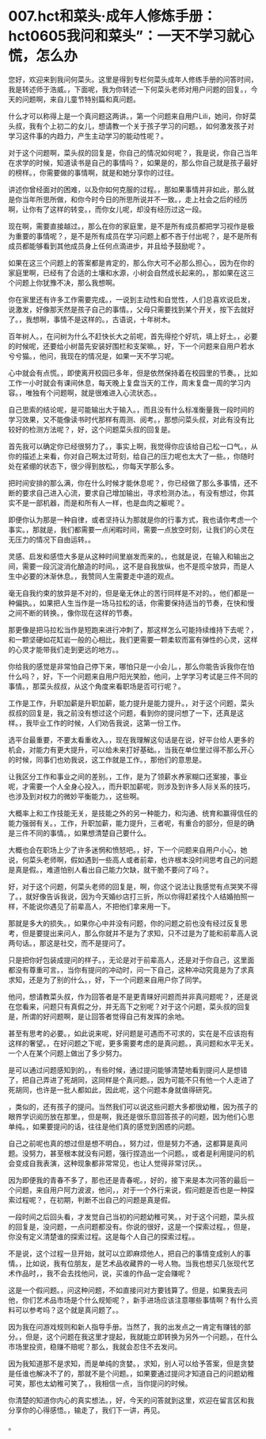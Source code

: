 # 007.hct和菜头·成年人修炼手册：hct0605我问和菜头”：一天不学习就心慌，怎么办 

您好，欢迎来到我问何菜头。这里是得到专栏何菜头成年人修练手册的问答时间，我是转述师于浩威。，下面呢，我为你转述一下何菜头老师对用户问题的回复。，今天的问题啊，来自儿童节特别篇和真问题。

什么才可以称得上是一个真问题这两讲。，第一个问题来自用户Lili，她问，你好菜头叔，我有个上初二的女儿，想请教一个关于孩子学习的问题。，如何激发孩子对学习这件事的内趋力，产生主动学习的能动性呢？。

对于这个问题啊，菜头叔的回复是，你自己的情况如何呢？，我是说，你自己当年在求学的时候，知道读书是自己的事情吗？，如果是的，那么你自己就是孩子最好的榜样。，你需要做的事情啊，就是和她分享你的过往。

讲述你曾经面对的困难，以及你如何克服的过程。，那如果事情并非如此，那么就是你当年所思所做，和你今时今日的所思所说并不一致。，走上社会之后的经历啊，让你有了这样的转变。，而你女儿呢，却没有经历过这一段。

现在啊，需要直接越过。，那么在你的家庭里，是不是所有成员都把学习视作是极为重要的事情呢？，是不是所有成员在学习问题上都不吝于付出呢？，是不是所有成员都能够看到其他成员身上任何点滴进步，并且给予鼓励呢？。

如果在这三个问题上的答案都是肯定的，那么你大可不必那么担心。，因为在你的家庭里啊，已经有了合适的土壤和水源，小树会自然成长起来的。，那如果在这三个问题上你犹豫不决，那么我想啊。

你在家里还有许多工作需要完成。，一说到主动性和自觉性，人们总喜欢说启发，说激发，好像那天然是孩子自己的事情。，父母只需要找到某个开关，按下去就好了。，我想啊，事情不是这样的。，古语说，十年树木。

百年树人。，在问树为什么不赶快长大之前呢，首先得挖个好坑，填上好土。，必要的时候呢，还要给小树苗先安装好围栏和支架嘛。，好，下一个问题来自用户若水兮兮猫。，他问，我现在的情况是，如果一天不学习呢。

心中就会有点慌。，即使离开校园已多年，但是依然保持着在校园里的节奏。，比如工作一小时就会有课间休息，每天晚上复盘当天的工作，周末复盘一周的学习内容。，唯独有个问题啊，就是很难进入心流状态。。

自己思索的结论呢，是可能输出大于输入。，而且没有什么标准衡量我一段时间的学习效果，又不能像读书时代那样有周测、阅考。，那想问菜头叔，对此有没有比较好的检测方法呢？，好，这个问题菜头叔的回复是。

首先我可以确定你已经很努力了。，事实上啊，我觉得你应该给自己松一口气。，从你的描述上来看，你对自己啊太过苛刻，给自己的压力呢也太大了一些。，你随时处在紧绷的状态下，很少得到放松。，你每天学那么多。

把时间安排的那么满，你在什么时候才能休息呢？，你已经做了那么多事情，还不断的要求自己进入心流，要求自己增加输出，寻求检测办法。，有没有想过，你其实不是一部机器，而是和所有人一样，也是血肉之躯呢？。

即便你认为那是一种自律，或者坚持认为那就是你的行事方式，我也请你考虑一个事实。，那就是，我们都需要一点闲暇时间，需要一点放空时刻，让我们的心灵在无压力的情况下自由运转。。

灵感、启发和感悟大多是从这种时间里崩发而来的。，也就是说，在输入和输出之间，需要一段沉淀消化酿造的时间。，这不是自我放纵，也不是揽伞放异，而是人生中必要的沐渐休息。，我赞同人生需要走中道的观点。

毫无自我约束的放异是不对的，但是毫无休止的苦行同样是不对的。，他们都是一种偏执。，如果把人生当作是一场马拉松的话，你需要保持适当的节奏，在快和慢之间不断的转换。，像你现在这样的节奏。

那更像是把马拉松当作是短跑来进行冲刺了，那这样怎么可能持续维持下去呢？，和一颗坚硬如花缸岩一般的心相比，我们更需要一颗柔软而富有弹性的心灵，这样的心灵才能带我们走到更远的地方。。

你给我的感觉是非常怕自己停下来，哪怕只是一小会儿。，那么你能告诉我你在怕什么吗？，好，下一个问题来自用户阳光笑脸，他问，上学学习考试是三件不同的事情。，那菜头叔叔，从这个角度来看职场是否可行呢？。

工作是工作，升职加薪是升职加薪，能力提升是能力提升。，对于这个问题，菜头叔叔的回复是，我之前没有想过这个问题，看到你的提问想了一下，还真是这样。，我毕业工作的时候，人们劝告我说，这第一份工作。

选平台最重要，不要太看重收入。，现在我理解这句话是在说，好平台给人更多的机会，对能力有更大提升，可以给未来打好基础。，当我在单位里过得不那么开心的时候，同事们也劝我说，这工作就是工作。，那他们的意思是。

让我区分工作和事业之间的差别。，工作，是为了领薪水养家糊口还案接，事业呢，才需要一个人全身心投入。，而升职加薪呢，则涉及到许多人际关系的技巧，也涉及到对权力的微妙平衡能力。，这些啊。

大概率上和工作技能无关，是技能之外的另一种能力，和沟通、统育和赢得信任的能力强弱有关。，工作，升职加薪，能力提升，三者呢，有重合的部分，但是的确是三件不同的事情。，如果想清楚自己要什么。

大概也会在职场上少了许多迷惘和愤怒吧。，好，下一个问题来自用户小心，她说，何菜头老师啊，假如遇到一些高人或者前辈，也许根本没时间思考自己的问题是真是假。，难道怕别人看出自己能力欠缺，就干脆不要问了吗？。

好，对于这个问题，何菜头老师的回复是，啊，你这个说法让我感觉有点哭笑不得了。，就好像告诉我说，因为今天婚纱店打三折，所以你得赶紧找个人结婚拍照一样，不能说你遇见了前辈高人，不把他们拿来用一下。

那就是多大的损失。，如果你心中并没有问题，你的问题之前也没有经过反复思考，但是要提出来问人，那么你就并不是为了求知，只不过是为了能和前辈高人说两句话。，那这是社交，而不是提问了。

只是把你好包装成提问的样子。，无论是对于前辈高人，还是对于你自己，这里面都没有尊重可言。，当你有提问的冲动时，问一下自己，这种冲动究竟是为了求真求知，还是为了别的什么。，好，下一个问题来自用户你了同学。

他问，想请教菜头叔，作为回答者是不是更青睐好问题而并非真问题呢？，还是说在您看来，问题只有真假之分，并无高下之别呢？对于这个问题，菜头叔的回复是，所谓的好问题啊，是让回答者觉得自己有发挥的余地。

甚至有思考的必要。，如此说来呢，好问题是可遇而不可求的，实在是不应该抱有这样的奢望。，在好问题之下呢，更多需要考虑的是真问题。，真问题和水平无关。一个人在某个问题上做出了多少努力。

是可以通过问题感知到的。，有些时候，通过提问能够清楚地看到提问人是想错了，把自己弄进了死胡同，这同样是个真问题。，因为可能不只有他一个人走进了死胡同，也许是一批人都如此，因此呢，这个问题本身就值得研究。

，类似的，还有孩子的提问。当然我们可以说这些问题大多都很幼稚，因为孩子的眼界学识阅历放在那里。，但是啊，我还是很乐意回答孩子的问题，因为他们心思单纯。，如果要提问的话，往往是他们真的感觉到困惑的问题。

自己之前呢也真的想过但是想不明白。，努力过，但是努力不通，这都算是真问题。没努力，甚至根本就没有问题，强行捏造出一个问题。，或者是利用提问的机会变成自我表演，这种现象都非常常见，也让人觉得非常讨厌。。

因为即便我的青春不多了，那也还是青春呢。，好的，接下来是本次问答的最后一个问题，来自用户阿力波波，他问，，对于一个外行来说，假问题是否也是一种探索过程呢？，在初期，判断不出自己的问题是真是假。

一段时间之后回头看，才发觉自己当初的问题幼稚可笑。，对于这个问题，菜头叔的回复是，没问题，一点问题都没有。你说的很好，这是一个探索过程。，但是，你没有定义清楚谁的探索过程。这是每个人自己的探索过程。。

不是说，这个过程一旦开始，就可以立即麻烦他人，把自己的事情变成别人的事情。，比如说，我有位朋友，是艺术品收藏界的一号人物。当我也想买几张现代艺术作品时，，我不会去找他问，说，买谁的作品一定会赚呢？

这是一个假问题。，问这种问题，不如直接问对方要钱算了。但是，如果我去问他，你们艺术品市场是个什么规矩呢？，新手进场应该注意哪些事情啊？有什么资料可以参考吗？这个就是真问题了。。

因为我在问游戏规则和新人指导手册。当然了，我的出发点之一肯定有赚钱的部分。，但是，这个问题在我这里才提起，我就能立即转换为另外一个问题。，在什么市场里投资，稳赚不赔呢？那么，我就会忍住不去发问。

因为我知道那不是求知，而是单纯的贪婪。，求知，别人可以给予答案，但是贪婪是任谁也解决不了的，那就不是个问题。，如果要通过提问才知道自己的问题幼稚可笑，那也太幼稚可笑了。，我相信一点，当你提问的时候。

你清楚的知道你内心的真实想法。，好，今天的问答就到这里，欢迎在留言区和我分享你的心得感悟。，输走了，我们下一讲，再见。

。